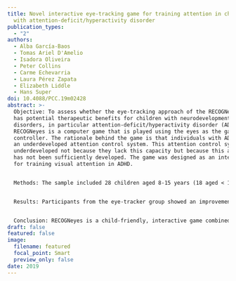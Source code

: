 ```yaml
---
title: Novel interactive eye-tracking game for training attention in children
  with attention-deficit/hyperactivity disorder
publication_types:
  - "2"
authors:
  - Alba García-Baos
  - Tomas Ariel D'Amelio
  - Isadora Oliveira
  - Peter Collins
  - Carme Echevarria
  - Laura Pérez Zapata
  - Elizabeth Liddle
  - Hans Super
doi: 10.4088/PCC.19m02428
abstract: >-
  Objective: To assess whether the eye-tracking approach of the RECOGNeyes game
  has potential therapeutic benefits for children with neurodevelopmental
  disorders, in particular attention-deficit/hyperactivity disorder (ADHD).
  RECOGNeyes is a computer game that is played using the eyes as the game
  controller. The rationale behind the game is that individuals with ADHD have
  an underdeveloped attention control system. This attention control system is
  underdeveloped not because they lack this capacity but because this ability
  has not been sufficiently developed. The game was designed as an intervention
  for training visual attention in ADHD.


  Methods: The sample included 28 children aged 8-15 years (18 aged < 12 y and 10 aged ≥ 12 y) previously diagnosed with ADHD (DSM-5 criteria). The participants were randomly divided into 2 groups. The experimental group played RECOGNeyes with eye-tracker for 3 weeks (3 times/week) at home, while the control group played the game using the mouse. Different attentional parameters were assessed before and after training. The study was conducted from January 2018-June 2018.


  Results: Participants from the eye-tracker group showed an improvement posttest compared to pretest in impulsivity (P = .0067), reaction time (P < .0001), and fixation gaze control (P < .0001). No changes were found in mouse control between pretest and posttest assessments.


  Conclusion: RECOGNeyes is a child-friendly, interactive game combined with eye-tracking technology that seems to provide an improvement in the visual attention system, which is especially indicated for ADHD patients. This game might be used as an alternative to pharmacologic therapy and may provide new insights into the treatment of ADHD.
draft: false
featured: false
image:
  filename: featured
  focal_point: Smart
  preview_only: false
date: 2019
---
```

